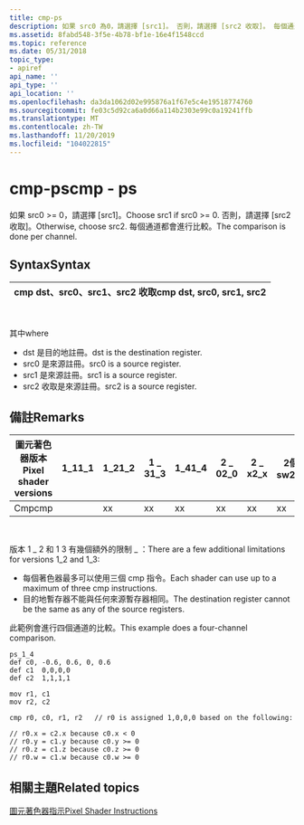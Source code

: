 ```yaml
---
title: cmp-ps
description: 如果 src0 為0，請選擇 [src1]。 否則，請選擇 [src2 收取]。 每個通道都會進行比較。
ms.assetid: 8fabd548-3f5e-4b78-bf1e-16e4f1548ccd
ms.topic: reference
ms.date: 05/31/2018
topic_type:
- apiref
api_name: ''
api_type: ''
api_location: ''
ms.openlocfilehash: da3da1062d02e995876a1f67e5c4e19518774760
ms.sourcegitcommit: fe03c5d92ca6a0d66a114b2303e99c0a19241ffb
ms.translationtype: MT
ms.contentlocale: zh-TW
ms.lasthandoff: 11/20/2019
ms.locfileid: "104022815"
---
```

# <a name="cmp---ps"></a><span data-ttu-id="cac6f-105">cmp-ps</span><span class="sxs-lookup"><span data-stu-id="cac6f-105">cmp - ps</span></span>

<span data-ttu-id="cac6f-106">如果 src0 >= 0，請選擇 [src1]。</span><span class="sxs-lookup"><span data-stu-id="cac6f-106">Choose src1 if src0 >= 0.</span></span> <span data-ttu-id="cac6f-107">否則，請選擇 [src2 收取]。</span><span class="sxs-lookup"><span data-stu-id="cac6f-107">Otherwise, choose src2.</span></span> <span data-ttu-id="cac6f-108">每個通道都會進行比較。</span><span class="sxs-lookup"><span data-stu-id="cac6f-108">The comparison is done per channel.</span></span>

## <a name="syntax"></a><span data-ttu-id="cac6f-109">Syntax</span><span class="sxs-lookup"><span data-stu-id="cac6f-109">Syntax</span></span>



| <span data-ttu-id="cac6f-110">cmp dst、src0、src1、src2 收取</span><span class="sxs-lookup"><span data-stu-id="cac6f-110">cmp dst, src0, src1, src2</span></span> |
|---------------------------|



 

<span data-ttu-id="cac6f-111">其中</span><span class="sxs-lookup"><span data-stu-id="cac6f-111">where</span></span>

-   <span data-ttu-id="cac6f-112">dst 是目的地註冊。</span><span class="sxs-lookup"><span data-stu-id="cac6f-112">dst is the destination register.</span></span>
-   <span data-ttu-id="cac6f-113">src0 是來源註冊。</span><span class="sxs-lookup"><span data-stu-id="cac6f-113">src0 is a source register.</span></span>
-   <span data-ttu-id="cac6f-114">src1 是來源註冊。</span><span class="sxs-lookup"><span data-stu-id="cac6f-114">src1 is a source register.</span></span>
-   <span data-ttu-id="cac6f-115">src2 收取是來源註冊。</span><span class="sxs-lookup"><span data-stu-id="cac6f-115">src2 is a source register.</span></span>

## <a name="remarks"></a><span data-ttu-id="cac6f-116">備註</span><span class="sxs-lookup"><span data-stu-id="cac6f-116">Remarks</span></span>



| <span data-ttu-id="cac6f-117">圖元著色器版本</span><span class="sxs-lookup"><span data-stu-id="cac6f-117">Pixel shader versions</span></span> | <span data-ttu-id="cac6f-118">1\_1</span><span class="sxs-lookup"><span data-stu-id="cac6f-118">1\_1</span></span> | <span data-ttu-id="cac6f-119">1\_2</span><span class="sxs-lookup"><span data-stu-id="cac6f-119">1\_2</span></span> | <span data-ttu-id="cac6f-120">1 \_ 3</span><span class="sxs-lookup"><span data-stu-id="cac6f-120">1\_3</span></span> | <span data-ttu-id="cac6f-121">1\_4</span><span class="sxs-lookup"><span data-stu-id="cac6f-121">1\_4</span></span> | <span data-ttu-id="cac6f-122">2 \_ 0</span><span class="sxs-lookup"><span data-stu-id="cac6f-122">2\_0</span></span> | <span data-ttu-id="cac6f-123">2 \_ x</span><span class="sxs-lookup"><span data-stu-id="cac6f-123">2\_x</span></span> | <span data-ttu-id="cac6f-124">2個 \_ sw</span><span class="sxs-lookup"><span data-stu-id="cac6f-124">2\_sw</span></span> | <span data-ttu-id="cac6f-125">3 \_ 0</span><span class="sxs-lookup"><span data-stu-id="cac6f-125">3\_0</span></span> | <span data-ttu-id="cac6f-126">3個 \_ sw</span><span class="sxs-lookup"><span data-stu-id="cac6f-126">3\_sw</span></span> |
|-----------------------|------|------|------|------|------|------|-------|------|-------|
| <span data-ttu-id="cac6f-127">Cmp</span><span class="sxs-lookup"><span data-stu-id="cac6f-127">cmp</span></span>                   |      | <span data-ttu-id="cac6f-128">x</span><span class="sxs-lookup"><span data-stu-id="cac6f-128">x</span></span>    | <span data-ttu-id="cac6f-129">x</span><span class="sxs-lookup"><span data-stu-id="cac6f-129">x</span></span>    | <span data-ttu-id="cac6f-130">x</span><span class="sxs-lookup"><span data-stu-id="cac6f-130">x</span></span>    | <span data-ttu-id="cac6f-131">x</span><span class="sxs-lookup"><span data-stu-id="cac6f-131">x</span></span>    | <span data-ttu-id="cac6f-132">x</span><span class="sxs-lookup"><span data-stu-id="cac6f-132">x</span></span>    | <span data-ttu-id="cac6f-133">x</span><span class="sxs-lookup"><span data-stu-id="cac6f-133">x</span></span>     | <span data-ttu-id="cac6f-134">x</span><span class="sxs-lookup"><span data-stu-id="cac6f-134">x</span></span>    | <span data-ttu-id="cac6f-135">x</span><span class="sxs-lookup"><span data-stu-id="cac6f-135">x</span></span>     |



 

<span data-ttu-id="cac6f-136">版本 1 \_ 2 和 1 3 有幾個額外的限制 \_ ：</span><span class="sxs-lookup"><span data-stu-id="cac6f-136">There are a few additional limitations for versions 1\_2 and 1\_3:</span></span>

-   <span data-ttu-id="cac6f-137">每個著色器最多可以使用三個 cmp 指令。</span><span class="sxs-lookup"><span data-stu-id="cac6f-137">Each shader can use up to a maximum of three cmp instructions.</span></span>
-   <span data-ttu-id="cac6f-138">目的地暫存器不能與任何來源暫存器相同。</span><span class="sxs-lookup"><span data-stu-id="cac6f-138">The destination register cannot be the same as any of the source registers.</span></span>

<span data-ttu-id="cac6f-139">此範例會進行四個通道的比較。</span><span class="sxs-lookup"><span data-stu-id="cac6f-139">This example does a four-channel comparison.</span></span>


```
ps_1_4
def c0, -0.6, 0.6, 0, 0.6
def c1  0,0,0,0
def c2  1,1,1,1

mov r1, c1
mov r2, c2

cmp r0, c0, r1, r2   // r0 is assigned 1,0,0,0 based on the following:

// r0.x = c2.x because c0.x < 0
// r0.y = c1.y because c0.y >= 0
// r0.z = c1.z because c0.z >= 0
// r0.w = c1.w because c0.w >= 0
```



## <a name="related-topics"></a><span data-ttu-id="cac6f-140">相關主題</span><span class="sxs-lookup"><span data-stu-id="cac6f-140">Related topics</span></span>

<dl> <dt>

[<span data-ttu-id="cac6f-141">圖元著色器指示</span><span class="sxs-lookup"><span data-stu-id="cac6f-141">Pixel Shader Instructions</span></span>](dx9-graphics-reference-asm-ps-instructions.md)
</dt> </dl>

 

 




